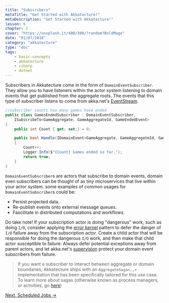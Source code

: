 ```yaml
---
title: "Subscribers"
metaTitle: "Get Started with Akkatecture!"
metaDescription: "Get Started with Akkatecture!"
lesson: 6
chapter: 2
cover: "https://unsplash.it/400/300/?random?BoldMage"
date: "01/07/2018"
category: "akkatecture"
type: "doc"
tags:
    - basic-concepts
    - akkatecture
    - csharp
    - dotnet
---
```

Subscribers in Akkatecture come in the form of `DomainEventSubscriber`. They allow you to have listeners within the actor system listening to domain events that get published from the aggregate roots. The events that this type of subscriber listens to come from akka.net's [EventStream](https://getakka.net/articles/utilities/event-bus.html).

```csharp
//subscriber counts how many games have ended
public class GamesEndedSubscriber : DomainEventSubscriber,
    ISubscribeTo<GameAggregate, GameAggregateId, GameEndedEvent>
{
    public int Count { get; set;} = 0;

    public bool Handle(IDomainEvent<GameAggregate, GameAggregateId, GameEndedEvent> domainEvent)
    {
        Count++;
        Logger.Info($"{Count} Games ended so far.");
        return true;
    }
}
```
`DomainEventSubscriber`s are actors that subscribe to domain events, domain even subscribers can be thought of as tiny microservices that live within your actor system. some examples of common usages for `DomainEventSubscriber`s could be:

* Persist projected data.
* Re-publish events onto external message queues.
* Fascilitate in distributed computations and workflows.

Do take note! If your subscription actor is doing "dangerous" work, such as  doing `I/O`, consider applying the [error kernel](https://petabridge.com/blog/how-actors-recover-from-failure-hierarchy-and-supervision/) pattern to defer the danger of `I/O` failure away from the subscription actor. Create a child actor that will be responsible for doing the dangerous `I/O` work, and then make that child actor susceptible to failure. Always defer potential exceptions away from parent actors, and let akka.net's [supervision](http://getakka.net/articles/concepts/supervision.html) protect your domain event subscribers from failure.

> If you want a subscriber to interact between aggregate or domain boundaries, Akkatecture ships with an `AggregateSaga<,,>` implementation that has been specifically tailored for this use case. To learn more about sagas (otherwise known as process managers, or activities, go [here](/docs/sagas))

[Next, Scheduled Jobs →](/docs/scheduled-jobs)
